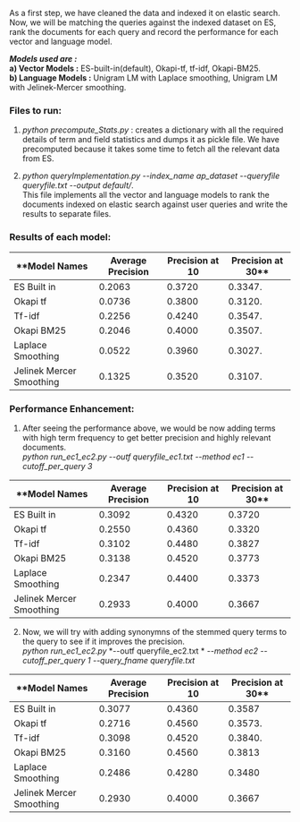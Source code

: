 As a first step, we have cleaned the data and indexed it on elastic search. Now, we will be matching the queries against the indexed dataset on ES, rank the documents for each query and record the performance for each vector and language model.

**_Models used are :_**      
**a) Vector Models :** ES-built-in(default), Okapi-tf, tf-idf, Okapi-BM25.  
**b) Language Models :** Unigram LM with Laplace smoothing, Unigram LM with Jelinek-Mercer smoothing.


### Files to run:   

1. *python precompute_Stats.py* : creates a dictionary with all the required details of term and field statistics and dumps it as pickle file. We have precomputed because it takes some time to fetch all the relevant data from ES.

2. *python queryImplementation.py*
*--index_name ap_dataset*
*--queryfile queryfile.txt*
*--output default/*.  
This file implements all the vector and language models to rank the documents indexed on elastic search against user queries and write the results to separate files.

### Results of each model:

|**Model Names   | Average Precision   | Precision at 10  | Precision at 30**   |  
|--------------- | ------------------  | ----------------  | ------------------  |
|ES Built in     |	     0.2063	    |     0.3720	    |       0.3347.       |
|Okapi tf	       |       0.0736	     |     0.3800	     |     0.3120.       |
|Tf-idf	       |       0.2256	       |   0.4240	      |    0.3547.      |
|Okapi BM25	  |       0.2046	      |    0.4000	     |     0.3507.      |
|Laplace Smoothing |	0.0522	        |  0.3960	     |     0.3027.      |
|Jelinek Mercer Smoothing |	0.1325	   |  0.3520	     |     0.3107.      |


### Performance Enhancement:

1. After seeing the performance above, we would be now adding terms with high term frequency to get better precision and highly relevant documents.    
      *python run_ec1_ec2.py*
      *--outf queryfile_ec1.txt*
      *--method ec1 --cutoff_per_query 3*
      
|**Model Names   | Average Precision   | Precision at 10  | Precision at 30**    |  
|--------------- | ------------------  | ----------------  | ------------------  |
|ES Built in	|0.3092	|0.4320	|0.3720|
|Okapi tf	|0.2550	|0.4360	|0.3320|
|Tf-idf	|0.3102	|0.4480	|0.3827|
|Okapi BM25	|0.3138	|0.4520	|0.3773|
|Laplace Smoothing	|0.2347	|0.4400	|0.3373|
|Jelinek Mercer Smoothing	|0.2933	|0.4000	|0.3667|




2. Now, we will try with adding synonymns of the stemmed query terms to the query to see if it improves the precision.    
      *python run_ec1_ec2.py*
      *--outf queryfile_ec2.txt *
      *--method ec2*
      *--cutoff_per_query 1*
      *--query_fname queryfile.txt*
      
      
|**Model Names   | Average Precision   | Precision at 10  | Precision at 30**    |  
|--------------- | ------------------  | ----------------  | ------------------  |
|ES Built in	|0.3077	|0.4360	|0.3587 |
|Okapi tf	|0.2716	|0.4560	|0.3573. |
|Tf-idf	|0.3098	|0.4520	|0.3840.  |
|Okapi BM25	|0.3160	|0.4560	|0.3813|
|Laplace Smoothing	|0.2486	|0.4280	|0.3480|
|Jelinek Mercer Smoothing	|0.2930	|0.4000	|0.3667|
      
 

